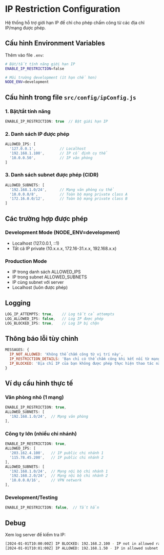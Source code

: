 # IP Restriction Configuration

Hệ thống hỗ trợ giới hạn IP để chỉ cho phép chấm công từ các địa chỉ IP/mạng được phép.

## Cấu hình Environment Variables

Thêm vào file `.env`:

```bash
# Bật/tắt tính năng giới hạn IP
ENABLE_IP_RESTRICTION=false

# Môi trường development (ít hạn chế hơn)
NODE_ENV=development
```

## Cấu hình trong file `src/config/ipConfig.js`

### 1. Bật/tắt tính năng
```javascript
ENABLE_IP_RESTRICTION: true  // Bật giới hạn IP
```

### 2. Danh sách IP được phép
```javascript
ALLOWED_IPS: [
  '127.0.0.1',           // Localhost
  '192.168.1.100',       // IP cố định cụ thể
  '10.0.0.50',           // IP văn phòng
]
```

### 3. Danh sách subnet được phép (CIDR)
```javascript
ALLOWED_SUBNETS: [
  '192.168.1.0/24',      // Mạng văn phòng cụ thể
  '10.0.0.0/8',          // Toàn bộ mạng private class A
  '172.16.0.0/12',       // Toàn bộ mạng private class B
]
```

## Các trường hợp được phép

### Development Mode (NODE_ENV=development)
- Localhost (127.0.0.1, ::1)
- Tất cả IP private (10.x.x.x, 172.16-31.x.x, 192.168.x.x)

### Production Mode
- IP trong danh sách ALLOWED_IPS
- IP trong subnet ALLOWED_SUBNETS
- IP cùng subnet với server
- Localhost (luôn được phép)

## Logging

```javascript
LOG_IP_ATTEMPTS: true,    // Log tất cả attempts
LOG_ALLOWED_IPS: false,   // Log IP được phép
LOG_BLOCKED_IPS: true,    // Log IP bị chặn
```

## Thông báo lỗi tùy chỉnh

```javascript
MESSAGES: {
  IP_NOT_ALLOWED: 'Không thể chấm công từ vị trí này',
  IP_RESTRICTION_DETAILS: 'Bạn chỉ có thể chấm công khi kết nối từ mạng công ty',
  IP_BLOCKED: 'Địa chỉ IP của bạn không được phép thực hiện thao tác này'
}
```

## Ví dụ cấu hình thực tế

### Văn phòng nhỏ (1 mạng)
```javascript
ENABLE_IP_RESTRICTION: true,
ALLOWED_SUBNETS: [
  '192.168.1.0/24',  // Mạng văn phòng
],
```

### Công ty lớn (nhiều chi nhánh)
```javascript
ENABLE_IP_RESTRICTION: true,
ALLOWED_IPS: [
  '203.162.4.100',   // IP public chi nhánh 1
  '115.78.45.200',   // IP public chi nhánh 2
],
ALLOWED_SUBNETS: [
  '192.168.1.0/24',  // Mạng nội bộ chi nhánh 1
  '192.168.2.0/24',  // Mạng nội bộ chi nhánh 2
  '10.0.0.0/16',     // VPN network
],
```

### Development/Testing
```javascript
ENABLE_IP_RESTRICTION: false,  // Tắt hẳn
```

## Debug

Xem log server để kiểm tra IP:
```bash
[2024-01-01T10:00:00Z] IP BLOCKED: 192.168.2.100 - IP not in allowed range
[2024-01-01T10:01:00Z] IP ALLOWED: 192.168.1.50 - IP in allowed subnet: 192.168.1.0/24
``` 